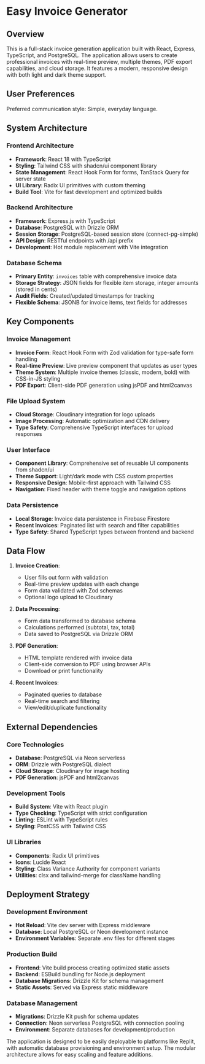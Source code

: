 # Easy Invoice Generator

## Overview

This is a full-stack invoice generation application built with React, Express, TypeScript, and PostgreSQL. The application allows users to create professional invoices with real-time preview, multiple themes, PDF export capabilities, and cloud storage. It features a modern, responsive design with both light and dark theme support.

## User Preferences

Preferred communication style: Simple, everyday language.

## System Architecture

### Frontend Architecture
- **Framework**: React 18 with TypeScript
- **Styling**: Tailwind CSS with shadcn/ui component library
- **State Management**: React Hook Form for forms, TanStack Query for server state
- **UI Library**: Radix UI primitives with custom theming
- **Build Tool**: Vite for fast development and optimized builds

### Backend Architecture
- **Framework**: Express.js with TypeScript
- **Database**: PostgreSQL with Drizzle ORM
- **Session Storage**: PostgreSQL-based session store (connect-pg-simple)
- **API Design**: RESTful endpoints with /api prefix
- **Development**: Hot module replacement with Vite integration

### Database Schema
- **Primary Entity**: `invoices` table with comprehensive invoice data
- **Storage Strategy**: JSON fields for flexible item storage, integer amounts (stored in cents)
- **Audit Fields**: Created/updated timestamps for tracking
- **Flexible Schema**: JSONB for invoice items, text fields for addresses

## Key Components

### Invoice Management
- **Invoice Form**: React Hook Form with Zod validation for type-safe form handling
- **Real-time Preview**: Live preview component that updates as user types
- **Theme System**: Multiple invoice themes (classic, modern, bold) with CSS-in-JS styling
- **PDF Export**: Client-side PDF generation using jsPDF and html2canvas

### File Upload System
- **Cloud Storage**: Cloudinary integration for logo uploads
- **Image Processing**: Automatic optimization and CDN delivery
- **Type Safety**: Comprehensive TypeScript interfaces for upload responses

### User Interface
- **Component Library**: Comprehensive set of reusable UI components from shadcn/ui
- **Theme Support**: Light/dark mode with CSS custom properties
- **Responsive Design**: Mobile-first approach with Tailwind CSS
- **Navigation**: Fixed header with theme toggle and navigation options

### Data Persistence
- **Local Storage**: Invoice data persistence in Firebase Firestore
- **Recent Invoices**: Paginated list with search and filter capabilities
- **Type Safety**: Shared TypeScript types between frontend and backend

## Data Flow

1. **Invoice Creation**:
   - User fills out form with validation
   - Real-time preview updates with each change
   - Form data validated with Zod schemas
   - Optional logo upload to Cloudinary

2. **Data Processing**:
   - Form data transformed to database schema
   - Calculations performed (subtotal, tax, total)
   - Data saved to PostgreSQL via Drizzle ORM

3. **PDF Generation**:
   - HTML template rendered with invoice data
   - Client-side conversion to PDF using browser APIs
   - Download or print functionality

4. **Recent Invoices**:
   - Paginated queries to database
   - Real-time search and filtering
   - View/edit/duplicate functionality

## External Dependencies

### Core Technologies
- **Database**: PostgreSQL via Neon serverless
- **ORM**: Drizzle with PostgreSQL dialect
- **Cloud Storage**: Cloudinary for image hosting
- **PDF Generation**: jsPDF and html2canvas

### Development Tools
- **Build System**: Vite with React plugin
- **Type Checking**: TypeScript with strict configuration
- **Linting**: ESLint with TypeScript rules
- **Styling**: PostCSS with Tailwind CSS

### UI Libraries
- **Components**: Radix UI primitives
- **Icons**: Lucide React
- **Styling**: Class Variance Authority for component variants
- **Utilities**: clsx and tailwind-merge for className handling

## Deployment Strategy

### Development Environment
- **Hot Reload**: Vite dev server with Express middleware
- **Database**: Local PostgreSQL or Neon development instance
- **Environment Variables**: Separate .env files for different stages

### Production Build
- **Frontend**: Vite build process creating optimized static assets
- **Backend**: ESBuild bundling for Node.js deployment
- **Database Migrations**: Drizzle Kit for schema management
- **Static Assets**: Served via Express static middleware

### Database Management
- **Migrations**: Drizzle Kit push for schema updates
- **Connection**: Neon serverless PostgreSQL with connection pooling
- **Environment**: Separate databases for development/production

The application is designed to be easily deployable to platforms like Replit, with automatic database provisioning and environment setup. The modular architecture allows for easy scaling and feature additions.